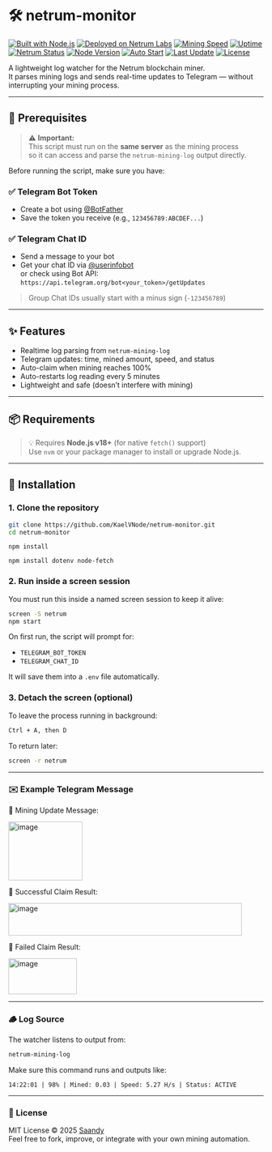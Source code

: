 # 🛠️ netrum-monitor

[![Built with Node.js](https://img.shields.io/badge/Built%20with-Node.js-green?logo=node.js)](https://nodejs.org/)
[![Deployed on Netrum Labs](https://img.shields.io/badge/Deployed%20on-Netrum%20Labs-blue)](https://netrum.io)
[![Mining Speed](https://img.shields.io/badge/Speed-5.3_H%2Fs-orange)](#)
[![Uptime](https://img.shields.io/badge/Uptime-99.99%25-brightgreen)](#)
[![Netrum Status](https://img.shields.io/badge/Netrum-Mining_Active-blue)](#)
[![Node Version](https://img.shields.io/badge/node-%3E=18.0.0-green)](https://nodejs.org/)
[![Auto Start](https://img.shields.io/badge/Auto--Start-Systemd-blue)](#)
[![Last Update](https://img.shields.io/github/last-commit/KaelVNode/netrum-monitor)](https://github.com/KaelVNode/netrum-monitor/commits/main)
[![License](https://img.shields.io/github/license/KaelVNode/netrum-monitor)](LICENSE)

A lightweight log watcher for the Netrum blockchain miner.  
It parses mining logs and sends real-time updates to Telegram — without interrupting your mining process.

---

## 📌 Prerequisites

> ⚠️ **Important:**  
> This script must run on the **same server** as the mining process  
> so it can access and parse the `netrum-mining-log` output directly.

Before running the script, make sure you have:

### ✅ Telegram Bot Token

- Create a bot using [@BotFather](https://t.me/BotFather)
- Save the token you receive (e.g., `123456789:ABCDEF...`)

### ✅ Telegram Chat ID

- Send a message to your bot  
- Get your chat ID via [@userinfobot](https://t.me/userinfobot)  
  or check using Bot API:  
  `https://api.telegram.org/bot<your_token>/getUpdates`

> Group Chat IDs usually start with a minus sign (`-123456789`)

---

## ✨ Features

- Realtime log parsing from `netrum-mining-log`
- Telegram updates: time, mined amount, speed, and status
- Auto-claim when mining reaches 100%
- Auto-restarts log reading every 5 minutes
- Lightweight and safe (doesn’t interfere with mining)

---

## 📦 Requirements

> 💡 Requires **Node.js v18+** (for native `fetch()` support)  
> Use `nvm` or your package manager to install or upgrade Node.js.

---

## 🔧 Installation

### 1. Clone the repository

```bash
git clone https://github.com/KaelVNode/netrum-monitor.git
cd netrum-monitor
```
```
npm install
```
```
npm install dotenv node-fetch
```

### 2. Run inside a screen session

You must run this inside a named screen session to keep it alive:

```bash
screen -S netrum
npm start
```

On first run, the script will prompt for:

- `TELEGRAM_BOT_TOKEN`
- `TELEGRAM_CHAT_ID`

It will save them into a `.env` file automatically.

### 3. Detach the screen (optional)

To leave the process running in background:

```bash
Ctrl + A, then D
```

To return later:

```bash
screen -r netrum
```

---

### ✉️ Example Telegram Message

🔹 Mining Update Message:

<img width="146" height="116" alt="image" src="https://github.com/user-attachments/assets/f92ce8e3-d2c1-4fc0-bdbc-42c27dcb6c53" />

🔹 Successful Claim Result:

<img width="461" height="64" alt="image" src="https://github.com/user-attachments/assets/6311fdfa-a39d-4367-9a5c-e8f70bb08670" />

🔹 Failed Claim Result:

<img width="135" height="71" alt="image" src="https://github.com/user-attachments/assets/ec422c9e-196a-4b02-ba4b-74f71eba2732" />



---

### 🪵 Log Source

The watcher listens to output from:

```bash
netrum-mining-log
```

Make sure this command runs and outputs like:

```text
14:22:01 | 98% | Mined: 0.03 | Speed: 5.27 H/s | Status: ACTIVE
```

---

### 📄 License

MIT License © 2025 [Saandy](https://github.com/KaelVNode/netrum-monitor)  
Feel free to fork, improve, or integrate with your own mining automation.
